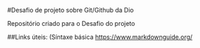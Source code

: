 #Desafio de projeto sobre Git/Github da Dio

Repositório criado para o Desafio do projeto

##Links úteis:
(Síntaxe básica https://www.markdownguide.org/
